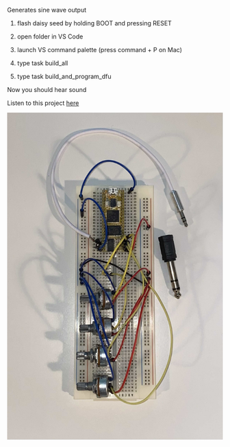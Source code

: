 Generates sine wave output

1. flash daisy seed by holding BOOT and pressing RESET

2. open folder in VS Code

3. launch VS command palette (press command + P on Mac)

4. type task build_all

5. type task build_and_program_dfu

Now you should hear sound

Listen to this project [here](https://www.youtube.com/watch?v=eYplTYBJNkA)

![Photograph of the breadboard connections](breadboard.jpg "Photograph of breadboard connections")
